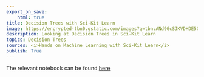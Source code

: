```yaml
---
export_on_save:
    html: true
title: Decision Trees with Sci-Kit Learn
image: https://encrypted-tbn0.gstatic.com/images?q=tbn:ANd9GcSJKVDHDE50DVQVlgNWSuq1FA6Ucii3MtL6Zw&usqp=CAU
description: Looking at Decision Trees in Sci-Kit Learn 
topics: Decision Trees
sources: <i>Hands on Machine Learning with Sci-Kit Learn</i>
publish: True
---
```


The relevant notebook can be found [here]()